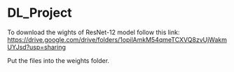 # DL_Project
To download the wights of ResNet-12 model follow this link: 
https://drive.google.com/drive/folders/1opilAmkM54qmeTCXVQ8zvUjWakmUYJsd?usp=sharing

Put the files into the weights folder.

